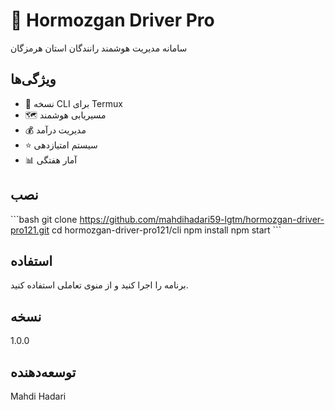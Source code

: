# 🚗 Hormozgan Driver Pro

سامانه مدیریت هوشمند رانندگان استان هرمزگان

## ویژگی‌ها

- 📱 نسخه CLI برای Termux
- 🗺️ مسیریابی هوشمند
- 💰 مدیریت درآمد
- ⭐ سیستم امتیازدهی
- 📊 آمار هفتگی

## نصب

\`\`\`bash
git clone https://github.com/mahdihadari59-lgtm/hormozgan-driver-pro121.git
cd hormozgan-driver-pro121/cli
npm install
npm start
\`\`\`

## استفاده

برنامه را اجرا کنید و از منوی تعاملی استفاده کنید.

## نسخه

1.0.0

## توسعه‌دهنده

Mahdi Hadari
